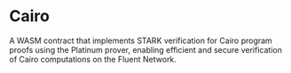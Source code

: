 # Cairo

A WASM contract that implements STARK verification for Cairo program proofs using the Platinum prover, enabling efficient and secure verification of Cairo computations on the Fluent Network.
